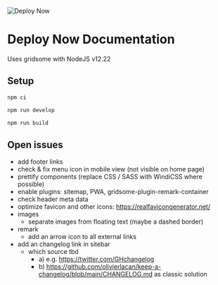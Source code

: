![Deploy Now](https://github.com/hunsalz/documentation/actions/workflows/ionos-space.yml/badge.svg?branch=content-first)

# Deploy Now Documentation

Uses gridsome with NodeJS v12.22

## Setup

```bash
npm ci
```

```bash
npm run develop
```

```bash
npm run build
```

## Open issues

* add footer links
* check & fix menu icon in mobile view (not visible on home page)
* prettify components (replace CSS / SASS with WindiCSS where possible)
* enable plugins: sitemap, PWA, gridsome-plugin-remark-container
* check header meta data
* optimize favicon and other icons: https://realfavicongenerator.net/
* images
  * separate images from floating text (maybe a dashed border)
* remark 
  * add an arrow icon to all external links
* add an changelog link in sitebar 
  * which source tbd 
    * a) e.g. https://twitter.com/GHchangelog 
    * b) https://github.com/olivierlacan/keep-a-changelog/blob/main/CHANGELOG.md as classic solution
